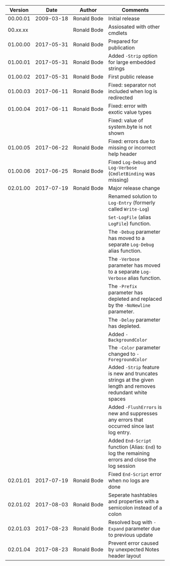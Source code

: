 |Version |Date      |Author      |Comments|
|--------|----------|------------|--------|
|00.00.01|2009-⁠03-⁠18|Ronald Bode |Initial release|
|00.xx.xx|          |Ronald Bode |Assiosated with other cmdlets|
|01.00.00|2017-05-31|Ronald Bode |Prepared for publication|
|01.00.01|2017-05-31|Ronald Bode |Added `-Strip` option for large embedded strings|
|01.00.02|2017-05-31|Ronald Bode |First public release|
|01.00.03|2017-06-11|Ronald Bode |Fixed: separator not included when log is redirected|
|01.00.04|2017-06-11|Ronald Bode |Fixed: error with exotic value types|
|        |          |            |Fixed: value of system.byte is not shown|
|01.00.05|2017-06-22|Ronald Bode |Fixed: errors due to missing or incorrect help header|
|01.00.06|2017-06-25|Ronald Bode |Fixed `Log-Debug` and `Log-Verbose` (`CmdletBinding` was missing)|
|02.01.00|2017-07-19|Ronald Bode |Major release change|
|        |          |            |Renamed solution to `Log-Entry` (formerly called `Write-Log`)|
|        |          |            |`Set-LogFile` (alias `LogFile`) function.|
|        |          |            |The `-Debug` parameter has moved to a separate `Log-Debug` alias function.|
|        |          |            |The `-Verbose` parameter has moved to a separate `Log-Verbose` alias function.|
|        |          |            |The `-Prefix` parameter has depleted and replaced by the `-NoNewline` parameter.|
|        |          |            |The `-Delay` parameter has depleted.|
|        |          |            |Added `-BackgroundColor`|
|        |          |            |The `-Color` parameter changed to `-ForegroundColor`|
|        |          |            |Added `-Strip` feature is new and truncates strings at the given length and removes redundant white spaces|
|        |          |            |Added `-FlushErrors` is new and suppresses any errors that occurred since last log entry.|
|        |          |            |Added `End-Script` function (Alias: `End`) to log the remaining errors and close the log session|
|02.01.01|2017-07-19|Ronald Bode |Fixed `End-Script` error when no logs are done|
|02.01.02|2017-08-03|Ronald Bode |Seperate hashtables and properties with a semicolon instead of a colon|
|02.01.03|2017-08-23|Ronald Bode |Resolved bug with `-Expand` parameter due to previous update|
|02.01.04|2017-08-23|Ronald Bode |Prevent error caused by unexpected Notes header layout|
